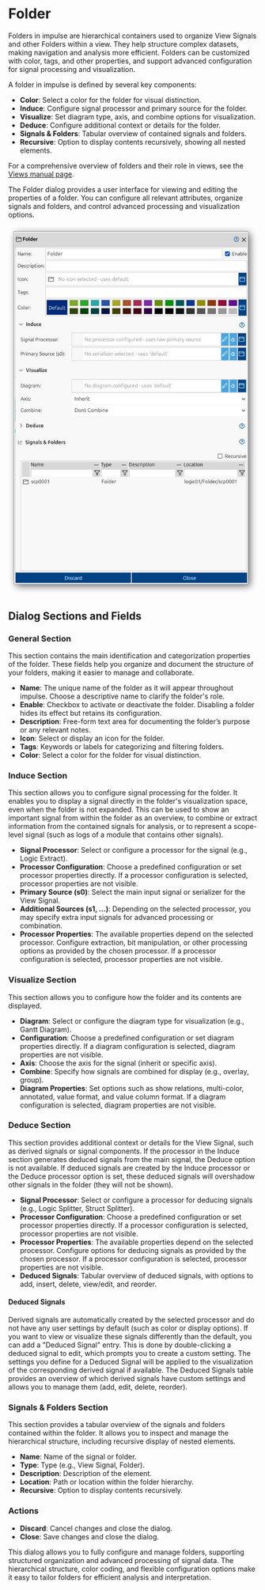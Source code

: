 # Folder
Folders in impulse are hierarchical containers used to organize View Signals and other Folders within a view. They help structure complex datasets, making navigation and analysis more efficient. Folders can be customized with color, tags, and other properties, and support advanced configuration for signal processing and visualization.

A folder in impulse is defined by several key components:
- **Color**: Select a color for the folder for visual distinction.
- **Induce**: Configure signal processor and primary source for the folder.
- **Visualize**: Set diagram type, axis, and combine options for visualization.
- **Deduce**: Configure additional context or details for the folder.
- **Signals & Folders**: Tabular overview of contained signals and folders.
- **Recursive**: Option to display contents recursively, showing all nested elements.

For a comprehensive overview of folders and their role in views, see the [Views manual page](../impulse-manual/4_views.md).

The Folder dialog provides a user interface for viewing and editing the properties of a folder. You can configure all relevant attributes, organize signals and folders, and control advanced processing and visualization options.

![](images/ss_folder_dialog1.png)

## Dialog Sections and Fields

### General Section
This section contains the main identification and categorization properties of the folder. These fields help you organize and document the structure of your folders, making it easier to manage and collaborate.

- **Name**: The unique name of the folder as it will appear throughout impulse. Choose a descriptive name to clarify the folder's role.
- **Enable**: Checkbox to activate or deactivate the folder. Disabling a folder hides its effect but retains its configuration.
- **Description**: Free-form text area for documenting the folder’s purpose or any relevant notes.
- **Icon**: Select or display an icon for the folder.
- **Tags**: Keywords or labels for categorizing and filtering folders.
- **Color**: Select a color for the folder for visual distinction.

### Induce Section
This section allows you to configure signal processing for the folder. It enables you to display a signal directly in the folder's visualization space, even when the folder is not expanded. This can be used to show an important signal from within the folder as an overview, to combine or extract information from the contained signals for analysis, or to represent a scope-level signal (such as logs of a module that contains other signals).

- **Signal Processor**: Select or configure a processor for the signal (e.g., Logic Extract).
- **Processor Configuration**: Choose a predefined configuration or set processor properties directly. If a processor configuration is selected, processor properties are not visible.
- **Primary Source (s0)**: Select the main input signal or serializer for the View Signal.
- **Additional Sources (s1, ...)**: Depending on the selected processor, you may specify extra input signals for advanced processing or combination.
- **Processor Properties**: The available properties depend on the selected processor. Configure extraction, bit manipulation, or other processing options as provided by the chosen processor. If a processor configuration is selected, processor properties are not visible.


### Visualize Section
This section allows you to configure how the folder and its contents are displayed.

- **Diagram**: Select or configure the diagram type for visualization (e.g., Gantt Diagram).
- **Configuration**: Choose a predefined configuration or set diagram properties directly. If a diagram configuration is selected, diagram properties are not visible.
- **Axis**: Choose the axis for the signal (inherit or specific axis).
- **Combine**: Specify how signals are combined for display (e.g., overlay, group).
- **Diagram Properties**: Set options such as show relations, multi-color, annotated, value format, and value column format. If a diagram configuration is selected, diagram properties are not visible.

### Deduce Section
This section provides additional context or details for the View Signal, such as derived signals or signal components. If the processor in the Induce section generates deduced signals from the main signal, the Deduce option is not available. If deduced signals are created by the Induce processor or the Deduce processor option is set, these deduced signals will overshadow other signals in the folder (they will not be shown).

- **Signal Processor**: Select or configure a processor for deducing signals (e.g., Logic Splitter, Struct Splitter).
- **Processor Configuration**: Choose a predefined configuration or set processor properties directly. If a processor configuration is selected, processor properties are not visible.
- **Processor Properties**: The available properties depend on the selected processor. Configure options for deducing signals as provided by the chosen processor. If a processor configuration is selected, processor properties are not visible.
- **Deduced Signals**: Tabular overview of deduced signals, with options to add, insert, delete, view/edit, and reorder.

#### Deduced Signals
Derived signals are automatically created by the selected processor and do not have any user settings by default (such as color or display options). If you want to view or visualize these signals differently than the default, you can add a "Deduced Signal" entry. This is done by double-clicking a deduced signal to edit, which prompts you to create a custom setting. The settings you define for a Deduced Signal will be applied to the visualization of the corresponding derived signal if available. The Deduced Signals table provides an overview of which derived signals have custom settings and allows you to manage them (add, edit, delete, reorder).

### Signals & Folders Section
This section provides a tabular overview of the signals and folders contained within the folder. It allows you to inspect and manage the hierarchical structure, including recursive display of nested elements.

- **Name**: Name of the signal or folder.
- **Type**: Type (e.g., View Signal, Folder).
- **Description**: Description of the element.
- **Location**: Path or location within the folder hierarchy.
- **Recursive**: Option to display contents recursively.

### Actions
- **Discard**: Cancel changes and close the dialog.
- **Close**: Save changes and close the dialog.

This dialog allows you to fully configure and manage folders, supporting structured organization and advanced processing of signal data. The hierarchical structure, color coding, and flexible configuration options make it easy to tailor folders for efficient analysis and interpretation.
